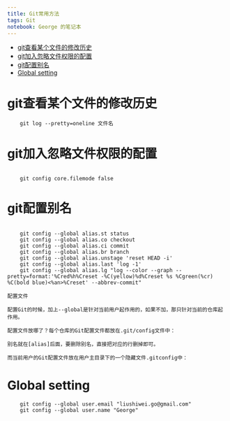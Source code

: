 ```yaml
--- 
title: Git常用方法
tags: Git
notebook: George 的笔记本
---
```


<!-- MarkdownTOC -->

- [git查看某个文件的修改历史](#git查看某个文件的修改历史)
- [git加入忽略文件权限的配置](#git加入忽略文件权限的配置)
- [git配置别名](#git配置别名)
- [Global setting](#global-setting)

<!-- /MarkdownTOC -->


# git查看某个文件的修改历史

```shell
	git log --pretty=oneline 文件名
```

# git加入忽略文件权限的配置

```shell

	git config core.filemode false

``` 

# git配置别名

```shell

	git config --global alias.st status
	git config --global alias.co checkout
	git config --global alias.ci commit
	git config --global alias.br branch
	git config --global alias.unstage 'reset HEAD -i'
	git config --global alias.last 'log -1'
	git config --global alias.lg "log --color --graph --pretty=format:'%Cred%h%Creset -%C(yellow)%d%Creset %s %Cgreen(%cr) %C(bold blue)<%an>%Creset' --abbrev-commit"

```
	配置文件

	配置Git的时候，加上--global是针对当前用户起作用的，如果不加，那只针对当前的仓库起作用。

	配置文件放哪了？每个仓库的Git配置文件都放在.git/config文件中：

	别名就在[alias]后面，要删除别名，直接把对应的行删掉即可。

	而当前用户的Git配置文件放在用户主目录下的一个隐藏文件.gitconfig中：


# Global setting

```shell
	git config --global user.email "liushiwei.go@gmail.com"
  	git config --global user.name "George"
```